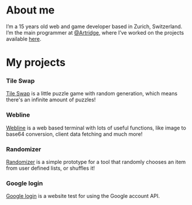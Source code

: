 # About me
I’m a 15 years old web and game developer based in Zurich, Switzerland. I’m the main programmer at [@Artridge](https://twitter.com/ArtridgeGames), where I’ve worked on the projects available [here](https://artridge.itch.io).

# My projects
### Tile Swap
[Tile Swap](/tile-swap) is a little puzzle game with random generation, which means there's an infinite amount of puzzles!

### Webline
[Webline](/webline) is a web based terminal with lots of useful functions, like image to base64 conversion, client data fetching and much more!

### Randomizer
[Randomizer](/randomizer) is a simple prototype for a tool that randomly chooses an item from user defined lists, or shuffles it!

### Google login
[Google login](/Google-Login) is a website test for using the Google account API.

